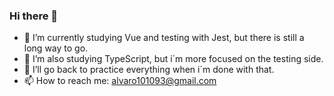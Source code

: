 ### Hi there 👋
- 🔭 I’m currently studying Vue and testing with Jest, but there is still a long way to go.
- 🔭 I’m also studying TypeScript, but i´m more focused on the testing side.
- 🌱 I’ll go back to practice everything when i´m done with that.
- 📫 How to reach me: alvaro101093@gmail.com
<!--
**AlvaroBernabe/AlvaroBernabe** is a ✨ _special_ ✨ repository because its `README.md` (this file) appears on your GitHub profile.

Here are some ideas to get you started:

- 🔭 I’m currently working on ...
- 🌱 I’m currently learning ...
- 👯 I’m looking to collaborate on ...
- 🤔 I’m looking for help with ...
- 💬 Ask me about ...
- 📫 How to reach me: ...
- 😄 Pronouns: ...
- ⚡ Fun fact: ...
-->
